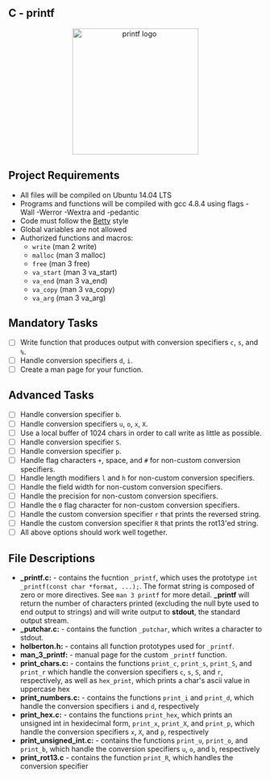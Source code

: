 ## C - printf

<p align="center"><img width="250" src="https://uploads-ssl.webflow.com/5b0fe6b5acd20859e6fbac66/5b1641a1e46275621a2b436d_Holberton-Logo-final.png" alt="printf logo"></a></p>

## Project Requirements
* All files will be compiled on Ubuntu 14.04 LTS
* Programs and functions will be compiled with gcc 4.8.4 using flags -Wall -Werror -Wextra and -pedantic
* Code must follow the [Betty](https://github.com/holbertonschool/Betty/wiki) style
* Global variables are not allowed
* Authorized functions and macros:
  * ```write``` (man 2 write)
  * ```malloc``` (man 3 malloc)
  * ```free``` (man 3 free)
  * ```va_start``` (man 3 va_start)
  * ```va_end``` (man 3 va_end)
  * ```va_copy``` (man 3 va_copy)
  * ```va_arg``` (man 3 va_arg)
## Mandatory Tasks
- [ ] Write function that produces output with conversion specifiers ```c```, ```s```, and ```%```.
- [ ] Handle conversion specifiers ```d```, ```i```.
- [ ] Create a man page for your function.
## Advanced Tasks
- [ ] Handle conversion specifier ```b```.
- [ ] Handle conversion specifiers ```u```, ```o```, ```x```, ```X```.
- [ ] Use a local buffer of 1024 chars in order to call write as little as possible.
- [ ] Handle conversion specifier ```S```.
- [ ] Handle conversion specifier ```p```.
- [ ] Handle flag characters ```+```, space, and ```#``` for non-custom conversion specifiers.
- [ ] Handle length modifiers ```l``` and ```h``` for non-custom conversion specifiers.
- [ ] Handle the field width for non-custom conversion specifiers.
- [ ] Handle the precision for non-custom conversion specifiers.
- [ ] Handle the ```0``` flag character for non-custom conversion specifiers.
- [ ] Handle the custom conversion specifier ```r``` that prints the reversed string.
- [ ] Handle the custom conversion specifier ```R``` that prints the rot13'ed string.
- [ ] All above options should work well together.
## File Descriptions
* **_printf.c:** - contains the  fucntion ```_printf```, which uses the prototype ```int _printf(const char *format, ...);```. The format string is composed of zero or more directives. See ```man 3 printf``` for more detail. **_printf** will return the number of characters printed (excluding the null byte used to end output to strings) and will write output to **stdout**, the standard output stream.
* **_putchar.c:** - contains the function ```_putchar```, which writes a character to stdout.
* **holberton.h:** - contains all function prototypes used for ```_printf```.
* **man_3_printf:** - manual page for the custom ```_printf``` function.
* **print_chars.c:** - contains the functions ```print_c```, ```print_s```, ```print_S```, and ```print_r``` which handle the conversion specifiers ```c```, ```s```, ```S```, and ```r```, respectively, as well as ```hex_print```, which prints a char's ascii value in uppercase hex
* **print_numbers.c:** - contains the functions ```print_i``` and ```print_d```, which handle the conversion specifiers ```i``` and ```d```, respectively
* **print_hex.c:** - contains the functions ```print_hex```, which prints an unsigned int in hexidecimal form, ```print_x```, ```print_X```, and ```print_p```, which handle the conversion specifiers ```x```, ```X```, and ```p```, respectively
* **print_unsigned_int.c:** - contains the functions ```print_u```, ```print_o```, and ```print_b```, which handle the conversion specifiers ```u```, ```o```, and ```b```, respectively
* **print_rot13.c** - contains the function ```print_R```, which handles the conversion specifier